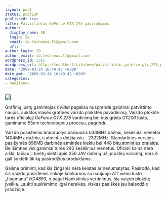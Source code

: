```yaml
---
layout: post
status: publish
published: true
title: Patvirtintas GeForce GTX 275 pasirodymas
author:
  display_name: SB
  login: SB
  email: sb.technews.lt@gmail.com
  url: ''
author_login: SB
author_email: sb.technews.lt@gmail.com
wordpress_id: 3315
wordpress_url: http://localhost/site/new/patvirtintas_geforce_gtx_275_pasirodymas/
date: '2009-03-24 16:49:42 +0200'
date_gmt: '2009-03-24 16:49:42 +0200'
categories:
- Naujienos
---
```

<div class="imgright"><img src="http://tbn0.google.com/images?q=tbn:ZC6MIziGckajzM:http://www.pcper.com/images/reviews/577/gtx260_power.jpg" border="1" /></div>
<p>Grafinių lustų gamintojas <i>nVidia</i> pagaliau nusprendė galutinai patvirtinto naujos, aukštos klasės grafinės vaizdo plokštės pavadinimą. Vaizdo plokštė turės oficialųjį <i>GeForce GTX 275</i> vardinimą bei bus grįsta <i>GT200</i> lusto, gaminamo 55nm technologiniu procesu, pagrindu.</p>
<p>Vaizdo posistemio branduolys darbuosis 633MHz dažniu, šešėliniai vienetai 1404MHz dažniu, o atmintis didžiausiu – 2322MHz. Standartinės versijos pasižymės 896MB darbinės atminties kiekiu bei 448 bitų atminties pralaida. Be išimties visi gaminiai turės 240 šešėlinius vienetus. Oficiali kaina nėra aiški, tačiau ji turėtų siekti apie 250 JAV dolerių už įprastinį variantą, nors ši gali šoktelti tik ką pasirodžius produktams.</p>
<p>Galime priminti, kad šis žingsnis nėra keistas ar nenumatytas. Pasirodo, kad šis vaizdo posistemis rinkoje konkuruos su naujuoju <i>ATI</i> vieno lusto „flagmanu“ <i>HD4890</i>, o pagal išankstinius vertinimus, šią vaizdo plokštę įveikia. Laukti susirėmimo ilgai nereikės, viskas paaiškės jau balandžio pradžioje.<br /></p>
